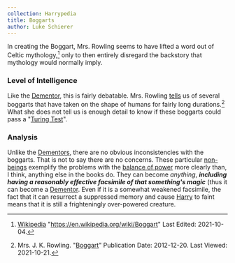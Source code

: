 ```yaml
---
collection: Harrypedia
title: Boggarts
author: Luke Schierer
---
```


In creating the Boggart, Mrs. Rowling seems to have lifted a word out of Celtic
mythology,[^211021-10] only to then entirely disregard the backstory that
mythology would normally imply.

### Level of Intelligence

Like the [Dementor](../dementor/), this is fairly debatable.  Mrs.
Rowling [tells][] us of several boggarts that have taken on the shape of humans
for fairly long durations.[^211021-11]  What she does not tell us is enough
detail to know if these boggarts could pass a "[Turing Test]".

[Turing Test]: https://en.wikipedia.org/wiki/Turing_Test

### Analysis

Unlike the [Dementors](../dementor), there are no obvious inconsistencies
with the boggarts.  That is not to say there are no concerns.  These
particular [non-beings](../) exemplify the problems with the [balance of
power](../../balance) more clearly than, I think, anything else in the books
do.  They can become *anything*, **_including having a reasonably effective
facsimile of that something's magic_** (thus it can become a
[Dementor](../dementor).  Even if it is a somewhat weakened facsimile,
the fact that it can resurrect a suppressed memory and cause [Harry] to
faint means that it is still a frighteningly over-powered creature.


[Harry]: <../../people/Potter/Harry_James/>

[tells]: https://www.rowlingindex.org/work/pmbog/

[^211021-11]: Mrs. J. K. Rowling.
    "[Boggart](https://www.rowlingindex.org/work/pmbog/)"
    Publication Date: 2012-12-20. Last Viewed: 2021-10-21.

[^211021-10]: [Wikipedia](https://en.wikipedia.org/)
    "https://en.wikipedia.org/wiki/Boggart" Last Edited: 2021-10-04.
